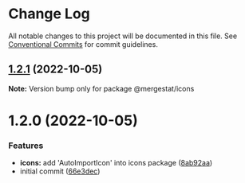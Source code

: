 # Change Log

All notable changes to this project will be documented in this file.
See [Conventional Commits](https://conventionalcommits.org) for commit guidelines.

## [1.2.1](https://github.com/mergestat/blocks/compare/@mergestat/icons@1.2.0...@mergestat/icons@1.2.1) (2022-10-05)

**Note:** Version bump only for package @mergestat/icons





# 1.2.0 (2022-10-05)


### Features

* **icons:** add 'AutoImportIcon' into icons package ([8ab92aa](https://github.com/mergestat/blocks/commit/8ab92aa751d7792c141bed54d41181e62a12df3a))
* initial commit ([66e3dec](https://github.com/mergestat/blocks/commit/66e3dec14dfd6287e7d8e4889db6c653807a37d9))
